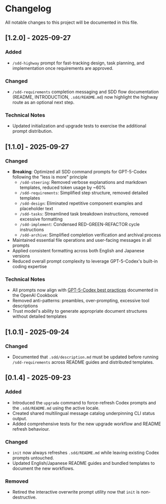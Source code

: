 # Changelog

All notable changes to this project will be documented in this file.

## [1.2.0] - 2025-09-27

### Added
- `/sdd-highway` prompt for fast-tracking design, task planning, and implementation once requirements are approved.

### Changed
- `/sdd-requirements` completion messaging and SDD flow documentation (README, INTRODUCTION, `.sdd/README.md`) now highlight the highway route as an optional next step.

### Technical Notes
- Updated initialization and upgrade tests to exercise the additional prompt distribution.

## [1.1.0] - 2025-09-27

### Changed
- **Breaking**: Optimized all SDD command prompts for GPT-5-Codex following the "less is more" principle
  - `/sdd-steering`: Removed verbose explanations and markdown templates, reduced token usage by ~60%
  - `/sdd-requirements`: Simplified step structure, removed detailed templates
  - `/sdd-design`: Eliminated repetitive component examples and placeholder text
  - `/sdd-tasks`: Streamlined task breakdown instructions, removed excessive formatting
  - `/sdd-implement`: Condensed RED-GREEN-REFACTOR cycle instructions
  - `/sdd-archive`: Simplified completion verification and archival process
- Maintained essential file operations and user-facing messages in all prompts
- Applied consistent formatting across both English and Japanese versions
- Reduced overall prompt complexity to leverage GPT-5-Codex's built-in coding expertise

### Technical Notes
- All prompts now align with [GPT-5-Codex best practices](https://cookbook.openai.com/examples/gpt-5-codex_prompting_guide) documented in the OpenAI Cookbook
- Removed anti-patterns: preambles, over-prompting, excessive tool descriptions
- Trust model's ability to generate appropriate document structures without detailed templates

## [1.0.1] - 2025-09-24
### Changed
- Documented that `.sdd/description.md` must be updated before running `/sdd-requirements` across README guides and distributed templates.

## [0.1.4] - 2025-09-23
### Added
- Introduced the `upgrade` command to force-refresh Codex prompts and the `.sdd/README.md` using the active locale.
- Created shared multilingual message catalog underpinning CLI status output.
- Added comprehensive tests for the new upgrade workflow and README refresh behaviour.

### Changed
- `init` now always refreshes `.sdd/README.md` while leaving existing Codex prompts untouched.
- Updated English/Japanese README guides and bundled templates to document the new workflows.

### Removed
- Retired the interactive overwrite prompt utility now that `init` is non-destructive.
